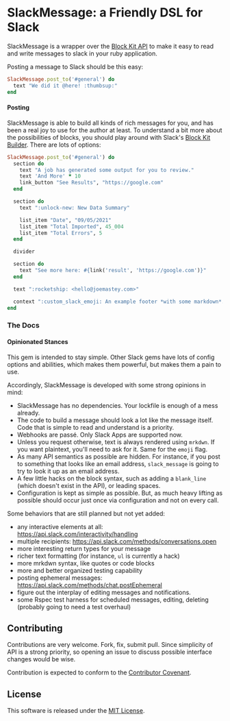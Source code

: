 SlackMessage: a Friendly DSL for Slack
=============

SlackMessage is a wrapper over the [Block Kit
API](https://app.slack.com/block-kit-builder/) to make it easy to read and
write messages to slack in your ruby application.

Posting a message to Slack should be this easy:

```ruby
SlackMessage.post_to('#general') do
  text "We did it @here! :thumbsup:"
end
```

#### Posting

SlackMessage is able to build all kinds of rich messages for you, and has been
a real joy to use for the author at least. To understand a bit more about the
possibilities of blocks, you should play around with Slack's [Block Kit
Builder](https://app.slack.com/block-kit-builder/). There are lots of options:

```ruby
SlackMessage.post_to('#general') do
  section do
    text "A job has generated some output for you to review."
    text 'And More' * 10
    link_button "See Results", "https://google.com"
  end

  section do
    text ":unlock-new: New Data Summary"

    list_item "Date", "09/05/2021"
    list_item "Total Imported", 45_004
    list_item "Total Errors", 5
  end

  divider

  section do
    text "See more here: #{link('result', 'https://google.com')}"
  end

  text ":rocketship: <hello@joemastey.com>"

  context ":custom_slack_emoji: An example footer *with some markdown*."
end
```

### The Docs

#### Opinionated Stances

This gem is intended to stay simple. Other Slack gems have lots of config
options and abilities, which makes them powerful, but makes them a pain to use.

Accordingly, SlackMessage is developed with some strong opinions in mind:

* SlackMessage has no dependencies. Your lockfile is enough of a mess already.
* The code to build a message should look a lot like the message itself. Code
  that is simple to read and understand is a priority.
* Webhooks are passé. Only Slack Apps are supported now.
* Unless you request otherwise, text is always rendered using `mrkdwn`. If you
  want plaintext, you'll need to ask for it. Same for the `emoji` flag.
* As many API semantics as possible are hidden. For instance, if you post to
  something that looks like an email address, `slack_message` is going to try
  to look it up as an email address.
* A few little hacks on the block syntax, such as adding a `blank_line` (which
  doesn't exist in the API), or leading spaces.
* Configuration is kept as simple as possible. But, as much heavy lifting as
  possible should occur just once via configuration and not on every call.

Some behaviors that are still planned but not yet added:

* any interactive elements at all: https://api.slack.com/interactivity/handling
* multiple recipients: https://api.slack.com/methods/conversations.open
* more interesting return types for your message
* richer text formatting (for instance, `ul` is currently a hack)
* more mrkdwn syntax, like quotes or code blocks
* more and better organized testing capability
* posting ephemeral messages: https://api.slack.com/methods/chat.postEphemeral
* figure out the interplay of editing messages and notifications.
* some Rspec test harness for scheduled messages, editing, deleting (probably going to need a test overhaul)

Contributing
------------

Contributions are very welcome. Fork, fix, submit pull. Since simplicity of API is a strong priority, so opening an issue to discuss possible interface changes would be wise.

Contribution is expected to conform to the [Contributor Covenant](https://github.com/jmmastey/slack_message/blob/master/CODE_OF_CONDUCT.md).

License
------------

This software is released under the [MIT License](https://github.com/jmmastey/slack_message/blob/master/MIT-LICENSE).
